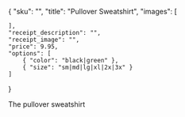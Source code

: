 {
    "sku": "",
    "title": "Pullover Sweatshirt",
    "images": [

    ],
    "receipt_description": "",
    "receipt_image": "",
    "price": 9.95,
    "options": [
        { "color": "black|green" },
        { "size": "sm|md|lg|xl|2x|3x" }
    ]
}

The pullover sweatshirt